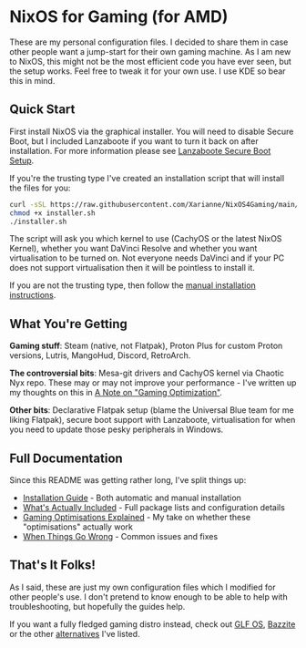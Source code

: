 # NixOS for Gaming (for AMD)

These are my personal configuration files. I decided to share them in case other people want a jump-start for their own gaming machine. As I am new to NixOS, this might not be the most efficient code you have ever seen, but the setup works. Feel free to tweak it for your own use. I use KDE so bear this in mind.

## Quick Start

First install NixOS via the graphical installer. You will need to disable Secure Boot, but I included Lanzaboote if you want to turn it back on after installation. For more information please see [Lanzaboote Secure Boot Setup](docs/installation.md#lanzaboote-secure-boot-setup).

If you're the trusting type I've created an installation script that will install the files for you:

```bash
curl -sSL https://raw.githubusercontent.com/Xarianne/NixOS4Gaming/main/nixos4gaming-installer-amd.sh -o installer.sh
chmod +x installer.sh 
./installer.sh
```

The script will ask you which kernel to use (CachyOS or the latest NixOS Kernel), whether you want DaVinci Resolve and whether you want virtualisation to be turned on. Not everyone needs DaVinci and if your PC does not support virtualisation then it will be pointless to install it.

If you are not the trusting type, then follow the [manual installation instructions](docs/installation.md).

## What You're Getting

**Gaming stuff**: Steam (native, not Flatpak), Proton Plus for custom Proton versions, Lutris, MangoHud, Discord, RetroArch.

**The controversial bits**: Mesa-git drivers and CachyOS kernel via Chaotic Nyx repo. These may or may not improve your performance - I've written up my thoughts on this in [A Note on "Gaming Optimization"](docs/gaming-optimisations.md).

**Other bits**: Declarative Flatpak setup (blame the Universal Blue team for me liking Flatpak), secure boot support with Lanzaboote, virtualisation for when you need to update those pesky peripherals in Windows.

## Full Documentation

Since this README was getting rather long, I've split things up:

- [Installation Guide](docs/installation.md) - Both automatic and manual installation
- [What's Actually Included](docs/configuration.md) - Full package lists and configuration details  
- [Gaming Optimisations Explained](docs/gaming-optimisations.md) - My take on whether these "optimisations" actually work
- [When Things Go Wrong](docs/troubleshooting.md) - Common issues and fixes

## That's It Folks!

As I said, these are just my own configuration files which I modified for other people's use. I don't pretend to know enough to be able to help with troubleshooting, but hopefully the guides help.

If you want a fully fledged gaming distro instead, check out [GLF OS](https://www.gaminglinux.fr/glf-os/en/), [Bazzite](https://bazzite.gg) or the other [alternatives](docs/alternatives.md) I've listed.
